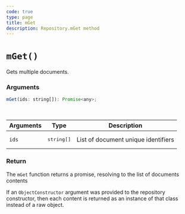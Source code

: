 ```yaml
---
code: true
type: page
title: mGet
description: Repository.mGet method
---
```


# `mGet()`

Gets multiple documents.

### Arguments

```js
mGet(ids: string[]): Promise<any>;
```

<br/>

| Arguments | Type                | Description                         |
| --------- | ------------------- | ----------------------------------- |
| `ids`     | <pre>string[]</pre> | List of document unique identifiers |

### Return

The `mGet` function returns a promise, resolving to the list of documents contents

If an `ObjectConstructor` argument was provided to the repository constructor, then each content is returned as an instance of that class instead of a raw object.